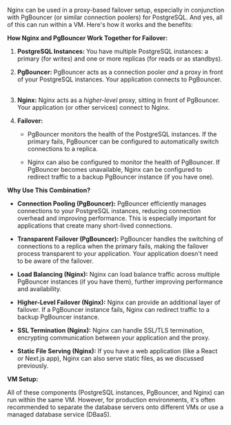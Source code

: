 Nginx can be used in a proxy-based failover setup, especially in conjunction with PgBouncer (or similar connection poolers) for PostgreSQL. And yes, all of this can run within a VM. Here's how it works and the benefits:

**How Nginx and PgBouncer Work Together for Failover:**

1. **PostgreSQL Instances:** You have multiple PostgreSQL instances: a primary (for writes) and one or more replicas (for reads or as standbys).
    
2. **PgBouncer:** PgBouncer acts as a connection pooler _and_ a proxy in front of your PostgreSQL instances. Your application connects to PgBouncer.  
    
3. **Nginx:** Nginx acts as a _higher-level_ proxy, sitting in front of PgBouncer. Your application (or other services) connect to Nginx.
    
4. **Failover:**
    
    - PgBouncer monitors the health of the PostgreSQL instances. If the primary fails, PgBouncer can be configured to automatically switch connections to a replica.  
        
    - Nginx can also be configured to monitor the health of PgBouncer. If PgBouncer becomes unavailable, Nginx can be configured to redirect traffic to a backup PgBouncer instance (if you have one).

**Why Use This Combination?**

- **Connection Pooling (PgBouncer):** PgBouncer efficiently manages connections to your PostgreSQL instances, reducing connection overhead and improving performance. This is especially important for applications that create many short-lived connections.  
    
- **Transparent Failover (PgBouncer):** PgBouncer handles the switching of connections to a replica when the primary fails, making the failover process transparent to your application. Your application doesn't need to be aware of the failover.
- **Load Balancing (Nginx):** Nginx can load balance traffic across multiple PgBouncer instances (if you have them), further improving performance and availability.
- **Higher-Level Failover (Nginx):** Nginx can provide an additional layer of failover. If a PgBouncer instance fails, Nginx can redirect traffic to a backup PgBouncer instance.
- **SSL Termination (Nginx):** Nginx can handle SSL/TLS termination, encrypting communication between your application and the proxy.  
    
- **Static File Serving (Nginx):** If you have a web application (like a React or Next.js app), Nginx can also serve static files, as we discussed previously.  
    

**VM Setup:**

All of these components (PostgreSQL instances, PgBouncer, and Nginx) can run within the same VM. However, for production environments, it's often recommended to separate the database servers onto different VMs or use a managed database service (DBaaS).